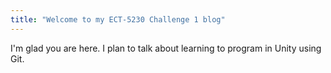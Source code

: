 ```yaml
---
title: "Welcome to my ECT-5230 Challenge 1 blog"
---
```


I'm glad you are here. I plan to talk about learning to program in Unity using Git.
